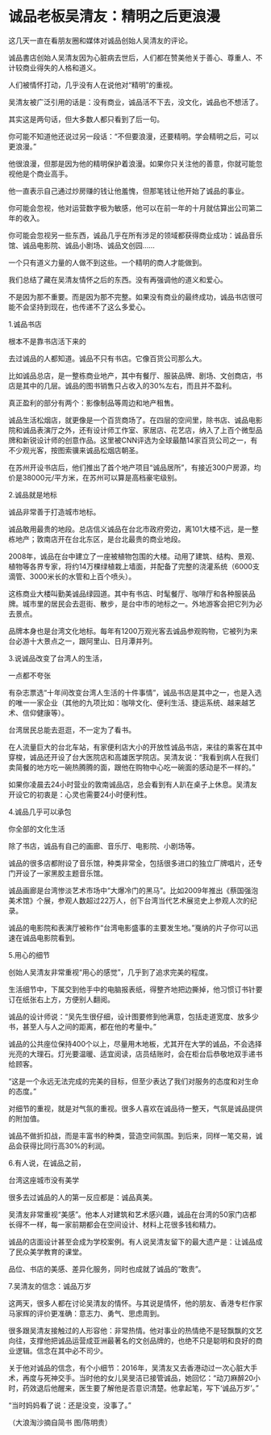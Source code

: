 # 诚品老板吴清友：精明之后更浪漫

这几天一直在看朋友圈和媒体对诚品创始人吴清友的评论。 

诚品書店创始人吴清友因为心脏病去世后，人们都在赞美他关于善心、尊重人、不计较商业得失的人格和道义。 

人们被情怀打动，几乎没有人在说他对“精明”的重视。 

吴清友被广泛引用的话是：没有商业，诚品活不下去，没文化，诚品也不想活了。 

其实这是两句话，但大多数人都只看到了后一句。 

你可能不知道他还说过另一段话：“不但要浪漫，还要精明。学会精明之后，可以更浪漫。” 

他很浪漫，但那是因为他的精明保护着浪漫。如果你只关注他的善意，你就可能忽视他是个商业高手。 

他一直表示自己通过炒房赚的钱让他羞愧，但那笔钱让他开始了诚品的事业。 

你可能会忽视，他对运营数字极为敏感，他可以在前一年的十月就估算出公司第二年的收入。 

你可能会忽视另一些东西，诚品几乎在所有涉足的领域都获得商业成功：诚品音乐馆、诚品电影院、诚品小剧场、诚品文创园…… 

一个只有道义力量的人做不到这些。一个精明的商人才能做到。 

我们总结了藏在吴清友情怀之后的东西。没有再强调他的道义和爱心。 

不是因为那不重要。而是因为那不完整。如果没有商业的最终成功，诚品书店很可能不会坚持到现在，也传递不了这么多爱心。 

1.诚品书店 

根本不是靠书店活下来的 

去过诚品的人都知道。诚品不只有书店。它像百货公司那么大。 

比如诚品总店，是一整栋商业地产，其中有餐厅、服装品牌、剧场、文创商店，书店是其中的几层。诚品的图书销售只占收入的30%左右，而且并不盈利。 

真正盈利的部分有两个：影像制品等周边和地产租售。 

诚品生活松烟店，就更像是一个百货商场了。在四层的空间里，除书店、诚品电影院和诚品表演厅之外，还有设计师工作室、家居店、花艺店，纳入了上百个微型品牌和新锐设计师的创意作品。这里被CNN评选为全球最酷14家百货公司之一，有不少观光客，按图索骥来诚品松烟店朝圣。 

在苏州开设书店后，他们推出了首个地产项目“诚品居所”，有接近300户房源，均价是38000元/平方米，在苏州可以算是高档豪宅级别。 

2.诚品就是地标 

诚品非常善于打造城市地标。 

诚品敢用最贵的地段。总店信义诚品在台北市政府旁边，离101大楼不远，是一整栋地产；敦南店开在台北东区，是台北最贵的商业地段。 

2008年，诚品在台中建立了一座被植物包围的大楼。动用了建筑、结构、景观、植物等各界专家，将约14万棵绿植栽上墙面，并配备了完整的浇灌系统（6000支滴管、3000米长的水管和上百个喷头）。 

这栋商业大楼叫勤美诚品绿园道。其中有书店、时髦餐厅、咖啡厅和各种服装品牌。城市里的居民会去逛街、散步，是台中市的地标之一。外地游客会把它列为必去景点。 

品牌本身也是台湾文化地标。每年有1200万观光客去诚品参观购物，它被列为来台必游十大景点之一，跟阿里山、日月潭并列。 

3.说诚品改变了台湾人的生活， 

一点都不夸张 

有杂志票选“十年间改变台湾人生活的十件事情”，诚品书店是其中之一，也是入选的唯一一家企业（其他的九项比如：咖啡文化、便利生活、捷运系统、越来越艺术、信仰健康等）。 

台湾居民总能去逛逛，不一定为了看书。 

在人流量巨大的台北车站，有家便利店大小的开放性诚品书店，来往的乘客在其中穿梭，诚品还开设了台大医院店和高雄医学院店。吴清友说：“我看到病人在我们卖简餐的地方吃一碗热腾腾的面，跟他在购物中心吃一碗面的感动是不一样的。” 

如果你凌晨去24小时营业的敦南诚品店，总会看到有人趴在桌子上休息。吴清友开设它的初衷是：心灵也需要24小时便利性。 

4.诚品几乎可以承包 

你全部的文化生活 

除了书店，诚品有自己的画廊、音乐厅、电影院、小剧场等。 

诚品的很多店都附设了音乐馆，种类非常全，包括很多进口的独立厂牌唱片，还专门开设了一家黑胶主题音乐馆。 

诚品画廊是台湾惨淡艺术市场中“大爆冷门的黑马”。比如2009年推出《蔡国强泡美术馆》个展，参观人数超过22万人，创下台湾当代艺术展览史上参观人次的纪录。 

诚品的电影院和表演厅被称作“台湾电影盛事的主要发生地。”戛纳的片子你可以迅速在诚品电影院看到。 

5.用心的细节 

创始人吴清友非常重视“用心的感觉”，几乎到了追求完美的程度。 

生活细节中，下属交到他手中的电脑报表纸，得整齐地把边撕掉，他习惯订书针要订在纸张右上方，方便别人翻阅。 

诚品的设计师说：“吴先生很仔细，设计图要修到他满意，包括走道宽度、放多少书，甚至人与人之间的距离，都在他的考量中。” 

诚品的公共座位保持400个以上，尽量用木地板，尤其开在大学的诚品，不会选择光亮的大理石。灯光要温暖、适宜阅读，店员结账时，会在柜台后恭敬地双手递书给顾客。 

“这是一个永远无法完成的完美的目标，但至少表达了我们对服务的态度和对生命的态度。” 

对细节的重视，就是对气氛的重视。很多人喜欢在诚品待一整天，气氛是诚品提供的附加值。 

诚品不做折扣战，而是丰富书的种类，营造空间氛围。到后来，同样一笔交易，诚品会获得比同行高30%的利润。 

6.有人说，在诚品之前， 

台湾这座城市没有美学 

很多去过诚品的人的第一反应都是：诚品真美。 

吴清友非常重视“美感”。他本人对建筑和艺术感兴趣，诚品在台湾的50家门店都长得不一样，每一家前期都会在空间设计、材料上花很多钱和精力。 

诚品的店面设计甚至会成为学校案例。有人说吴清友留下的最大遗产是：让诚品成了民众美学教育的课堂。 

品位、书店的美感、差异化服务，同时也成就了诚品的“敢贵”。 

7.吴清友的信念：诚品万岁 

这两天，很多人都在讨论吴清友的情怀。与其说是情怀，他的朋友、香港专栏作家马家辉的评价更准确：意志力、勇气、思虑周到。 

很多跟吴清友接触过的人形容他：非常热情。他对事业的热情绝不是轻飘飘的文艺向往，支撑他把诚品运营成亚洲最著名的文创品牌的，也绝不只是聪明和良好的商业逻辑。信念在其中必不司少。 

关于他对诚品的信念，有个小细节：2016年，吴清友又去香港动过一次心脏大手术，再度与死神交手。当时他的女儿吴旻洁已接管诚品，她回忆：“动刀麻醉20小时，药效退后他醒来，医生要了解他是否意识清楚。他拿起笔，写下‘诚品万岁’。” 

“当时妈妈看了说：还是没变，没事了。” 

（大浪淘沙摘自简书 图/陈明贵）